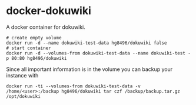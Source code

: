 docker-dokuwiki
===============

A docker container for dokuwiki.

    # create empty volume
    docker run -d --name dokuwiki-test-data hg8496/dokuwiki false
    # start container
    docker run -d --volumes-from dokuwiki-test-data --name dokuwiki-test -p 80:80 hg8496/dokuwiki

Since all important information is in the volume you can backup your instance with

    docker run -ti --volumes-from dokuwiki-test-data -v /home/<user>:/backup hg8496/dokuwiki tar czf /backup/backup.tar.gz /opt/dokuwiki
